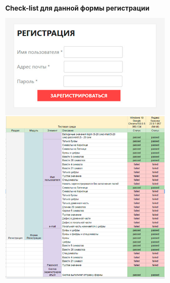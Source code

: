 ## Check-list для данной формы регистрации
![Regform](https://github.com/PyroJombie/PyroJombie/blob/main/pic/Register_form.jpg)
![check-list](https://github.com/PyroJombie/PyroJombie/blob/main/pic/check_list.jpg)